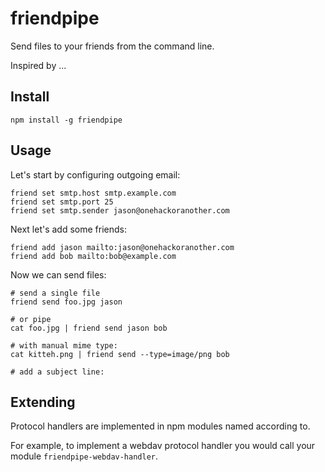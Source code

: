 # friendpipe

Send files to your friends from the command line.

Inspired by ...

## Install

    npm install -g friendpipe

## Usage

Let's start by configuring outgoing email:

    friend set smtp.host smtp.example.com
    friend set smtp.port 25
    friend set smtp.sender jason@onehackoranother.com

Next let's add some friends:

    friend add jason mailto:jason@onehackoranother.com
    friend add bob mailto:bob@example.com
    
Now we can send files:

    # send a single file
    friend send foo.jpg jason
    
    # or pipe
    cat foo.jpg | friend send jason bob
    
    # with manual mime type:
    cat kitteh.png | friend send --type=image/png bob
    
    # add a subject line:
    
## Extending

Protocol handlers are implemented in npm modules named according to.

For example, to implement a webdav protocol handler you would call your module `friendpipe-webdav-handler`.